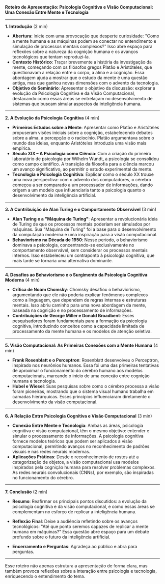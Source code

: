**Roteiro de Apresentação: Psicologia Cognitiva e Visão Computacional: Uma Conexão Entre Mente e Tecnologia**

---

**1. Introdução** (2 min)

- **Abertura**: Inicie com uma provocação que desperte curiosidade: "Como a mente humana e as máquinas podem se conectar no entendimento e simulação de processos mentais complexos?" Isso abre espaço para reflexões sobre a natureza da cognição humana e os avanços tecnológicos que tentam reproduzi-la.
- **Contexto Histórico**: Traçar brevemente a história da investigação da mente, começando com os filósofos gregos Platão e Aristóteles, que questionavam a relação entre o corpo, a alma e a cognição. Essa abordagem ajuda a mostrar que o estudo da mente é uma questão antiga, mas que ganhou novas dimensões com o advento da tecnologia.
- **Objetivo do Seminário**: Apresentar o objetivo da discussão: explorar a evolução da Psicologia Cognitiva e da Visão Computacional, destacando como essas áreas se entrelaçam no desenvolvimento de sistemas que buscam simular aspectos da inteligência humana.

---

**2. A Evolução da Psicologia Cognitiva** (4 min)

- **Primeiros Estudos sobre a Mente**: Apresentar como Platão e Aristóteles propuseram visões iniciais sobre a cognição, estabelecendo debates sobre a alma, a percepção e o raciocínio. Platão argumentava sobre o mundo das ideias, enquanto Aristóteles introduzia uma visão mais empírica.
- **Século XIX – A Psicologia como Ciência**: Com a criação do primeiro laboratório de psicologia por Wilhelm Wundt, a psicologia se consolidou como campo científico. A transição da filosofia para a ciência marcou um avanço significativo, ao permitir o estudo experimental da mente.
- **Tecnologia e Psicologia Cognitiva**: Explicar como o século XX trouxe uma nova perspectiva: com o advento dos computadores, o cérebro começou a ser comparado a um processador de informações, dando origem a um modelo que influenciaria tanto a psicologia quanto o desenvolvimento da inteligência artificial.

---

**3. A Contribuição de Alan Turing e o Comportamento Observável** (3 min)

- **Alan Turing e a "Máquina de Turing"**: Apresentar a revolucionária ideia de Turing de que os processos mentais poderiam ser simulados por máquinas. Sua "Máquina de Turing" foi a base para o desenvolvimento da computação moderna e uma inspiração para a visão computacional.
- **Behaviorismo na Década de 1950**: Nesse período, o behaviorismo dominava a psicologia, concentrando-se exclusivamente no comportamento observável, sem considerar os processos mentais internos. Isso estabeleceu um contraponto à psicologia cognitiva, que mais tarde se tornaria uma alternativa dominante.

---

**4. Desafios ao Behaviorismo e o Surgimento da Psicologia Cognitiva Moderna** (4 min)

- **Crítica de Noam Chomsky**: Chomsky desafiou o behaviorismo, argumentando que ele não poderia explicar fenômenos complexos como a linguagem, que dependem de regras internas e estruturas mentais. Isso abriu caminho para uma nova abordagem da mente, baseada na cognição e no processamento de informações.
- **Contribuições de George Miller e Donald Broadbent**: Esses pesquisadores foram fundamentais para a formação da psicologia cognitiva, introduzindo conceitos como a capacidade limitada de processamento da mente humana e os modelos de atenção seletiva.

---

**5. Visão Computacional: As Primeiras Conexões com a Mente Humana** (4 min)

- **Frank Rosenblatt e o Perceptron**: Rosenblatt desenvolveu o Perceptron, inspirado nos neurônios humanos. Essa foi uma das primeiras tentativas de aproximar o funcionamento do cérebro humano aos modelos computacionais, marcando o início de uma conexão entre cognição humana e tecnologia.
- **Hubel e Wiesel**: Suas pesquisas sobre como o cérebro processa a visão foram pioneiras, mostrando que o sistema visual humano trabalha em camadas hierárquicas. Esses princípios influenciaram diretamente o desenvolvimento da visão computacional.

---

**6. A Relação Entre Psicologia Cognitiva e Visão Computacional** (3 min)

- **Conexão Entre Mente e Tecnologia**: Ambas as áreas, psicologia cognitiva e visão computacional, têm o mesmo objetivo: entender e simular o processamento de informações. A psicologia cognitiva fornece modelos teóricos que podem ser aplicados à visão computacional, permitindo avanços no reconhecimento de padrões visuais e nas redes neurais modernas.
- **Aplicações Práticas**: Desde o reconhecimento de rostos até a categorização de objetos, a visão computacional usa modelos inspirados pela cognição humana para resolver problemas complexos. As redes neurais convolucionais (CNNs), por exemplo, são inspiradas no funcionamento do cérebro.

---

**7. Conclusão** (2 min)

- **Resumo**: Reafirmar os principais pontos discutidos: a evolução da psicologia cognitiva e da visão computacional, e como essas áreas se complementam no esforço de replicar a inteligência humana.
- **Reflexão Final**: Deixe a audiência refletindo sobre os avanços tecnológicos: "Até que ponto seremos capazes de replicar a mente humana em máquinas?" Essa questão abre espaço para um debate profundo sobre o futuro da inteligência artificial.
  
- **Encerramento e Perguntas**: Agradeça ao público e abra para perguntas.

---

Esse roteiro não apenas estrutura a apresentação de forma clara, mas também provoca reflexões sobre a interação entre psicologia e tecnologia, enriquecendo o entendimento do tema.
